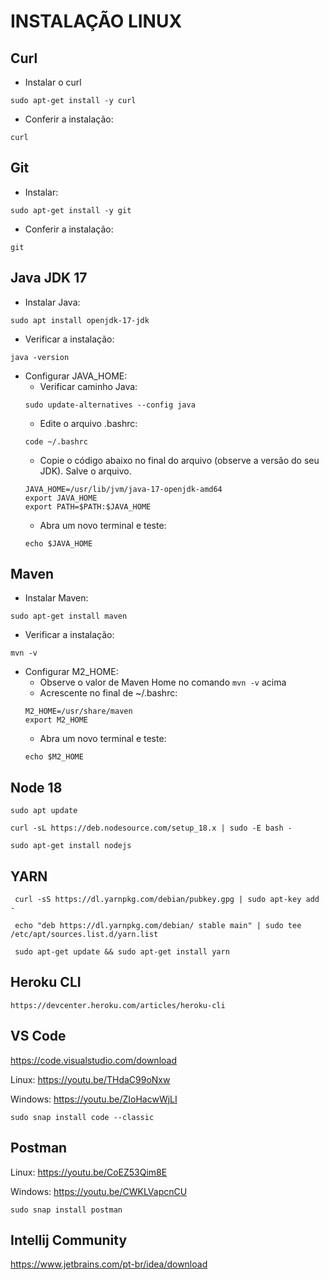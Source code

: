 # INSTALAÇÃO LINUX

## Curl
- Instalar o curl
```
sudo apt-get install -y curl
```
- Conferir a instalação: 
```
curl
```

## Git

- Instalar: 
```
sudo apt-get install -y git
```

- Conferir a instalação: 
```
git
```

## Java JDK 17

- Instalar Java: 
```
sudo apt install openjdk-17-jdk
```

- Verificar a instalação: 
```
java -version
```
- Configurar JAVA_HOME:
  - Verificar caminho Java: 
  ```
  sudo update-alternatives --config java
  ```
  - Edite o arquivo .bashrc: 
  ```
  code ~/.bashrc
  ```
  - Copie o código abaixo no final do arquivo (observe a versão do seu JDK). Salve o arquivo.
  ```
  JAVA_HOME=/usr/lib/jvm/java-17-openjdk-amd64
  export JAVA_HOME
  export PATH=$PATH:$JAVA_HOME
  ```
  - Abra um novo terminal e teste: 
  ```
  echo $JAVA_HOME
  ```

## Maven

- Instalar Maven: 
```
sudo apt-get install maven
```
- Verificar a instalação: 
```
mvn -v
```
- Configurar M2_HOME:
  - Observe o valor de Maven Home no comando `mvn -v` acima
  - Acrescente no final de ~/.bashrc:
  ```
  M2_HOME=/usr/share/maven
  export M2_HOME
  ```
  - Abra um novo terminal e teste: 
  ```
  echo $M2_HOME
  ```

## Node 18

```
sudo apt update

curl -sL https://deb.nodesource.com/setup_18.x | sudo -E bash -

sudo apt-get install nodejs
```

## YARN

```
 curl -sS https://dl.yarnpkg.com/debian/pubkey.gpg | sudo apt-key add -
 
 echo "deb https://dl.yarnpkg.com/debian/ stable main" | sudo tee /etc/apt/sources.list.d/yarn.list
 
 sudo apt-get update && sudo apt-get install yarn

```

## Heroku CLI

```
https://devcenter.heroku.com/articles/heroku-cli
```

## VS Code
https://code.visualstudio.com/download

Linux: https://youtu.be/THdaC99oNxw

Windows: https://youtu.be/ZIoHacwWjLI
```
sudo snap install code --classic
```

## Postman
Linux: https://youtu.be/CoEZ53Qim8E

Windows: https://youtu.be/CWKLVapcnCU
```
sudo snap install postman
```

## Intellij Community
https://www.jetbrains.com/pt-br/idea/download


